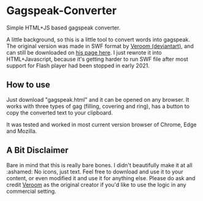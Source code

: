 # Gagspeak-Converter
Simple HTML+JS based gagspeak converter.

A little background, so this is a little tool to convert words into gagspeak. The original version was made in SWF format by [Veroom (deviantart)](https://www.deviantart.com/veroom), and can still be downloaded on [his page here](https://www.deviantart.com/veroom/art/Gagspeak-Converter-739520813). I just rewrote it into HTML+Javascript, because it's getting harder to run SWF file after most support for Flash player had been stopped in early 2021.

## How to use

Just download "gagspeak.html" and it can be opened on any browser. It works with three types of gag (filling, covering and ring), has a button to copy the converted text to your clipboard.

It was tested and worked in most current version browser of Chrome, Edge and Mozilla.

## A Bit Disclaimer

Bare in mind that this is really bare bones. I didn't beautifully make it at all :ashamed: No icons, just text. Feel free to download and use it to your content, or even modified it and use it for anything else. Please do ask and credit [Veroom](https://www.deviantart.com/veroom) as the original creator if you'd like to use the logic in any commercial setting.

